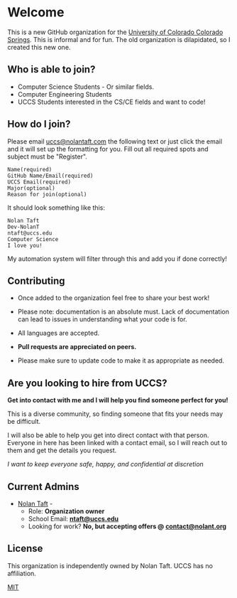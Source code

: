 # Welcome

This is a new GitHub organization for the [University of Colorado Colorado Springs](https://www.uccs.edu). This is informal and for fun. The old organization is dilapidated, so I created this new one.

## Who is able to join?

* Computer Science Students - Or similar fields.
* Computer Engineering Students
* UCCS Students interested in the CS/CE fields and want to code!

## How do I join?
Please email [uccs@nolantaft.com](mailto:uccs@nolantaft.com?subject=Register&body=Name(required)%0D%0A%0D%0AGitHub%20Name%2FEmail(required)%0D%0A%0D%0AUCCS%20Email(required)%0D%0A%0D%0AMajor(optional)%0D%0A%0D%0AReason%20for%20join(optional)) the following text or just click the email and it will set up the formatting for you. Fill out all required spots and subject must be "Register".
```
Name(required)
GitHub Name/Email(required)
UCCS Email(required)
Major(optional)
Reason for join(optional)
```
It should look something like this:
```
Nolan Taft
Dev-NolanT
ntaft@uccs.edu
Computer Science
I love you!
```
My automation system will filter through this and add you if done correctly!
## Contributing
* Once added to the organization feel free to share your best work! 

* Please note: documentation is an absolute must. Lack of documentation can lead to issues in understanding what your code is for. 

* All languages are accepted.

* **Pull requests are appreciated on peers.** 

* Please make sure to update code to make it as appropriate as needed.


## Are you looking to hire from UCCS?
**Get into contact with me and I will help you find someone perfect for you!**

This is a diverse community, so finding someone that fits your needs may be difficult. 

I will also be able to help you get into direct contact with that person. Everyone in here has been linked with a contact email, so I will reach out to them and get the details you request.

*I want to keep everyone safe, happy, and confidential at discretion*

## Current Admins
* [Nolan Taft](https://github.com/dev-nolant) - 
  - Role: **Organization owner**
  - School Email: **[ntaft@uccs.edu](mailto:ntaft@uccs.edu)**
  - Looking for work? **No, but accepting offers @ [contact@nolant.org](mailto:contact@nolant.org)**
## License
This organization is independently owned by Nolan Taft. UCCS has no affiliation. 

[MIT](https://choosealicense.com/licenses/mit/)
